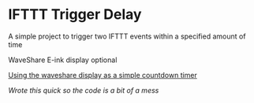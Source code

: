 # IFTTT Trigger Delay
A simple project to trigger two IFTTT events within a specified amount of time  

WaveShare E-ink display optional

[Using the waveshare display as a simple countdown timer](https://www.reddit.com/r/raspberry_pi/comments/mtn3k9/wanted_to_add_custom_delays_to_ifttt_actions_so_i/?utm_source=share&utm_medium=web2x&context=3) 

*Wrote this quick so the code is a bit of a mess*
